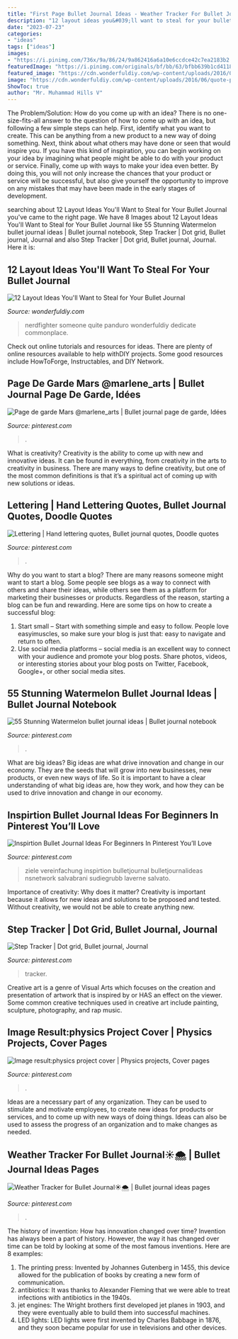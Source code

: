 ```yaml
---
title: "First Page Bullet Journal Ideas - Weather Tracker For Bullet Journal☀️🌨"
description: "12 layout ideas you&#039;ll want to steal for your bullet journal"
date: "2023-07-23"
categories:
- "ideas"
tags: ["ideas"]
images:
- "https://i.pinimg.com/736x/9a/86/24/9a862416a6a10e6ccdce42c7ea2183b2.jpg"
featuredImage: "https://i.pinimg.com/originals/bf/bb/63/bfbb639b1cd4118eda05f4cb56632ced.jpg"
featured_image: "https://cdn.wonderfuldiy.com/wp-content/uploads/2016/06/quote-page-765x1024.jpg"
image: "https://cdn.wonderfuldiy.com/wp-content/uploads/2016/06/quote-page-765x1024.jpg"
ShowToc: true
author: "Mr. Muhammad Hills V"
---
```



The Problem/Solution: How do you come up with an idea?
There is no one-size-fits-all answer to the question of how to come up with an idea, but following a few simple steps can help. First, identify what you want to create. This can be anything from a new product to a new way of doing something. Next, think about what others may have done or seen that would inspire you. If you have this kind of inspiration, you can begin working on your idea by imagining what people might be able to do with your product or service. Finally, come up with ways to make your idea even better. By doing this, you will not only increase the chances that your product or service will be successful, but also give yourself the opportunity to improve on any mistakes that may have been made in the early stages of development.

	

		
searching about 12 Layout Ideas You&#039;ll Want to Steal for Your Bullet Journal you've came to the right page. We have 8 Images about 12 Layout Ideas You&#039;ll Want to Steal for Your Bullet Journal like 55 Stunning Watermelon bullet journal ideas | Bullet journal notebook, Step Tracker | Dot grid, Bullet journal, Journal and also Step Tracker | Dot grid, Bullet journal, Journal. Here it is:
		
    
## 12 Layout Ideas You&#039;ll Want To Steal For Your Bullet Journal

<img loading=lazy src="https://cdn.wonderfuldiy.com/wp-content/uploads/2016/06/quote-page-765x1024.jpg" onerror="this.onerror=null;this.src='https://tse1.mm.bing.net/th?id=OIP.e8D-kvjslp_nvuW19_fbkQHaJ6&amp;pid=15.1';" alt="12 Layout Ideas You&#039;ll Want to Steal for Your Bullet Journal">

_Source: wonderfuldiy.com_

>nerdfighter someone quite panduro wonderfuldiy dedicate commonplace. 

	

Check out online tutorials and resources for ideas. There are plenty of online resources available to help withDIY projects. Some good resources include HowToForge, Instructables, and DIY Network. 

    
## Page De Garde Mars @marlene_arts | Bullet Journal Page De Garde, Idées

<img loading=lazy src="https://i.pinimg.com/originals/bf/bb/63/bfbb639b1cd4118eda05f4cb56632ced.jpg" onerror="this.onerror=null;this.src='https://tse3.mm.bing.net/th?id=OIP.AVeS-B7N194NxllvHqPT-gHaNK&amp;pid=15.1';" alt="Page de garde Mars @marlene_arts | Bullet journal page de garde, Idées">

_Source: pinterest.com_

>. 

	

What is creativity?
Creativity is the ability to come up with new and innovative ideas. It can be found in everything, from creativity in the arts to creativity in business. There are many ways to define creativity, but one of the most common definitions is that it’s a spiritual act of coming up with new solutions or ideas.

    
## Lettering | Hand Lettering Quotes, Bullet Journal Quotes, Doodle Quotes

<img loading=lazy src="https://i.pinimg.com/736x/9a/86/24/9a862416a6a10e6ccdce42c7ea2183b2.jpg" onerror="this.onerror=null;this.src='https://tse3.mm.bing.net/th?id=OIP.C61sq5LVgnPso5meeN1LdQHaNL&amp;pid=15.1';" alt="Lettering | Hand lettering quotes, Bullet journal quotes, Doodle quotes">

_Source: pinterest.com_

>. 

	

Why do you want to start a blog?
There are many reasons someone might want to start a blog. Some people see blogs as a way to connect with others and share their ideas, while others see them as a platform for marketing their businesses or products. Regardless of the reason, starting a blog can be fun and rewarding. Here are some tips on how to create a successful blog: 
1. Start small – Start with something simple and easy to follow. People love easyimuscles, so make sure your blog is just that: easy to navigate and return to often. 
2. Use social media platforms – social media is an excellent way to connect with your audience and promote your blog posts. Share photos, videos, or interesting stories about your blog posts on Twitter, Facebook, Google+, or other social media sites. 

    
## 55 Stunning Watermelon Bullet Journal Ideas | Bullet Journal Notebook

<img loading=lazy src="https://i.pinimg.com/736x/80/e6/c2/80e6c24ccb3496f2fbef8fc2a7533a55.jpg" onerror="this.onerror=null;this.src='https://tse4.mm.bing.net/th?id=OIP.KpoqPUASgslIXUdNmP1ArQHaHa&amp;pid=15.1';" alt="55 Stunning Watermelon bullet journal ideas | Bullet journal notebook">

_Source: pinterest.com_

>. 

	

What are big ideas?
Big ideas are what drive innovation and change in our economy. They are the seeds that will grow into new businesses, new products, or even new ways of life. So it is important to have a clear understanding of what big ideas are, how they work, and how they can be used to drive innovation and change in our economy.

    
## Inspirtion Bullet Journal Ideas For Beginners In Pinterest You’ll Love

<img loading=lazy src="https://i.pinimg.com/736x/98/20/72/9820721001279507293e81d4831fae92.jpg" onerror="this.onerror=null;this.src='https://tse4.mm.bing.net/th?id=OIP.T5kgUPQXRZ8Ku9scF2Z9swHaJ3&amp;pid=15.1';" alt="Inspirtion Bullet Journal Ideas For Beginners In Pinterest You’ll Love">

_Source: pinterest.com_

>ziele vereinfachung inspirtion bulletjournal bulletjournalideas nsnetwork salvabrani sudiegrubb laverne salvato. 

	

Importance of creativity: Why does it matter?
Creativity is important because it allows for new ideas and solutions to be proposed and tested. Without creativity, we would not be able to create anything new.

    
## Step Tracker | Dot Grid, Bullet Journal, Journal

<img loading=lazy src="https://i.pinimg.com/736x/d1/c7/f6/d1c7f687233f65684359e7b6d3dfb680.jpg" onerror="this.onerror=null;this.src='https://tse2.mm.bing.net/th?id=OIP.hGB4dVM-Pddh4WkFkDB-igHaJ3&amp;pid=15.1';" alt="Step Tracker | Dot grid, Bullet journal, Journal">

_Source: pinterest.com_

>tracker. 

	

Creative art is a genre of Visual Arts which focuses on the creation and presentation of artwork that is inspired by or HAS an effect on the viewer. Some common creative techniques used in creative art include painting, sculpture, photography, and rap music.

    
## Image Result:physics Project Cover | Physics Projects, Cover Pages

<img loading=lazy src="https://i.pinimg.com/736x/41/2c/94/412c94e71c81dbb373caee8ba58018c3.jpg" onerror="this.onerror=null;this.src='https://tse3.mm.bing.net/th?id=OIP.MSDPOY4OOf35EOjTv_Mw6AHaLG&amp;pid=15.1';" alt="Image result:physics project cover | Physics projects, Cover pages">

_Source: pinterest.com_

>. 

	

Ideas are a necessary part of any organization. They can be used to stimulate and motivate employees, to create new ideas for products or services, and to come up with new ways of doing things. Ideas can also be used to assess the progress of an organization and to make changes as needed.

    
## Weather Tracker For Bullet Journal☀️🌨 | Bullet Journal Ideas Pages

<img loading=lazy src="https://i.pinimg.com/736x/63/20/df/6320df774aadd983468c153c3103d970.jpg" onerror="this.onerror=null;this.src='https://tse3.mm.bing.net/th?id=OIP.L4YOId9TlrvuEfiApoUj0QHaJ3&amp;pid=15.1';" alt="Weather Tracker for Bullet Journal☀️🌨 | Bullet journal ideas pages">

_Source: pinterest.com_

>. 

	

The history of invention: How has innovation changed over time?
Invention has always been a part of history. However, the way it has changed over time can be told by looking at some of the most famous inventions. Here are 8 examples:
1. The printing press: Invented by Johannes Gutenberg in 1455, this device allowed for the publication of books by creating a new form of communication.
2. antibiotics: It was thanks to Alexander Fleming that we were able to treat infections with antibiotics in the 1940s.
3. jet engines: The Wright brothers first developed jet planes in 1903, and they were eventually able to build them into successful machines.
4. LED lights: LED lights were first invented by Charles Babbage in 1876, and they soon became popular for use in televisions and other devices.

